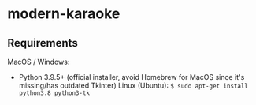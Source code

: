 # modern-karaoke

## Requirements
MacOS / Windows:
- Python 3.9.5+ (official installer, avoid Homebrew for MacOS since it's missing/has outdated Tkinter)
Linux (Ubuntu):
` $ sudo apt-get install python3.8 python3-tk `
